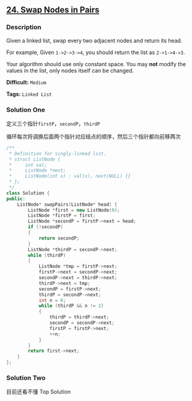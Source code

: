 ## [24. Swap Nodes in Pairs](https://leetcode.com/problems/swap-nodes-in-pairs/#/description)

### Description

Given a linked list, swap every two adjacent nodes and return its head.

For example,
Given `1->2->3->4`, you should return the list as `2->1->4->3`.

Your algorithm should use only constant space. You may **not** modify the values in the list, only nodes itself can be changed.

**Difficult:** `Medium`

**Tags:** `Linked List`

### Solution One

定义三个指针`firstP`，`secondP`，`thirdP`

循环每次将调换后面两个指针对应结点的顺序，然后三个指针都向前移两次

```c++
/**
 * Definition for singly-linked list.
 * struct ListNode {
 *     int val;
 *     ListNode *next;
 *     ListNode(int x) : val(x), next(NULL) {}
 * };
 */
class Solution {
public:
    ListNode* swapPairs(ListNode* head) {
        ListNode *first = new ListNode(0);
        ListNode *firstP = first;
        ListNode *secondP = firstP->next = head;
        if (!secondP)
        {
            return secondP;
        }
        ListNode *thirdP = secondP->next;
        while (thirdP)
        {
            ListNode *tmp = firstP->next;
            firstP->next = secondP->next;
            secondP->next = thirdP->next;
            thirdP->next = tmp;
            secondP = firstP->next;
            thirdP = secondP->next;
            int n = 0;
            while (thirdP && n != 2)
            {
                thirdP = thirdP->next;
                secondP = secondP->next;
                firstP = firstP->next;
                ++n;
            }
        }
        return first->next;
    }
};
```

### Solution Two

目前还看不懂 Top Solution
